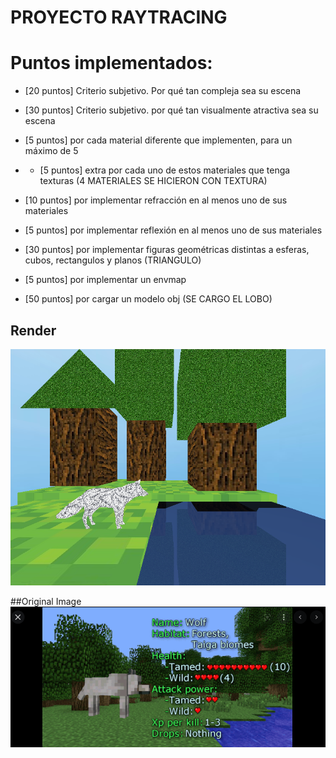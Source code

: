 # PROYECTO RAYTRACING
# Puntos implementados:

- [20 puntos] Criterio subjetivo. Por qué tan compleja sea su escena
- [30 puntos] Criterio subjetivo. por qué tan visualmente atractiva sea su escena

- [5 puntos] por cada material diferente que implementen, para un máximo de 5
- - [5 puntos] extra por cada uno de estos materiales que tenga texturas (4 MATERIALES SE HICIERON CON TEXTURA)
- [10 puntos] por implementar refracción en al menos uno de sus materiales
- [5 puntos] por implementar reflexión en al menos uno de sus materiales
- [30 puntos] por implementar figuras geométricas distintas a esferas, cubos, rectangulos y planos (TRIANGULO)

- [5 puntos] por implementar un envmap
- [50 puntos] por cargar un modelo obj (SE CARGO EL LOBO)

## Render
![alt text](https://github.com/bryannalfaro/RT1-Graphics/blob/main/salidas/output3.bmp?raw=true)

##Original Image
![alt text](https://github.com/bryannalfaro/RT1-Graphics/blob/main/salidas/scene.png?raw=true)